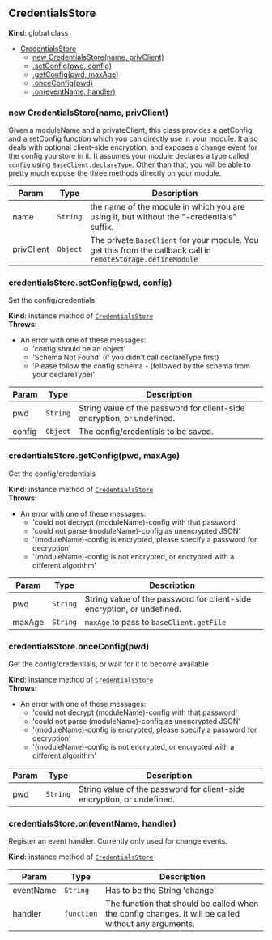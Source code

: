 <a name="CredentialsStore"></a>

## CredentialsStore
**Kind**: global class  

* [CredentialsStore](#CredentialsStore)
    * [new CredentialsStore(name, privClient)](#new_CredentialsStore_new)
    * [.setConfig(pwd, config)](#CredentialsStore+setConfig)
    * [.getConfig(pwd, maxAge)](#CredentialsStore+getConfig)
    * [.onceConfig(pwd)](#CredentialsStore+onceConfig)
    * [.on(eventName, handler)](#CredentialsStore+on)

<a name="new_CredentialsStore_new"></a>

### new CredentialsStore(name, privClient)
Given a moduleName and a privateClient, this class provides a getConfig and
a setConfig function which you can directly use in your module. It also
deals with optional client-side encryption, and exposes a change event for
the config you store in it. It assumes your module declares a type called
`config` using `BaseClient.declareType`. Other than that, you will be able to
pretty much expose the three methods directly on your module.


| Param | Type | Description |
| --- | --- | --- |
| name | <code>String</code> | the name of the module in which you are using it, but without the "-credentials" suffix. |
| privClient | <code>Object</code> | The private `BaseClient` for your module. You get this from the callback call in `remoteStorage.defineModule` |

<a name="CredentialsStore+setConfig"></a>

### credentialsStore.setConfig(pwd, config)
Set the config/credentials

**Kind**: instance method of [<code>CredentialsStore</code>](#CredentialsStore)  
**Throws**:

- An error with one of these messages:
    - 'config should be an object'
    - 'Schema Not Found' (if you didn't call declareType first)
    - 'Please follow the config schema - (followed by the schema from your declareType)'


| Param | Type | Description |
| --- | --- | --- |
| pwd | <code>String</code> | String value of the password for client-side encryption, or undefined. |
| config | <code>Object</code> | The config/credentials to be saved. |

<a name="CredentialsStore+getConfig"></a>

### credentialsStore.getConfig(pwd, maxAge)
Get the config/credentials

**Kind**: instance method of [<code>CredentialsStore</code>](#CredentialsStore)  
**Throws**:

- An error with one of these messages:
    - 'could not decrypt (moduleName)-config with that password'
    - 'could not parse (moduleName)-config as unencrypted JSON'
    - '(moduleName)-config is encrypted, please specify a password for decryption'
    - '(moduleName)-config is not encrypted, or encrypted with a different algorithm'


| Param | Type | Description |
| --- | --- | --- |
| pwd | <code>String</code> | String value of the password for client-side encryption, or undefined. |
| maxAge | <code>String</code> | `maxAge` to pass to `baseClient.getFile` |

<a name="CredentialsStore+onceConfig"></a>

### credentialsStore.onceConfig(pwd)
Get the config/credentials, or wait for it to become available

**Kind**: instance method of [<code>CredentialsStore</code>](#CredentialsStore)  
**Throws**:

- An error with one of these messages:
    - 'could not decrypt (moduleName)-config with that password'
    - 'could not parse (moduleName)-config as unencrypted JSON'
    - '(moduleName)-config is encrypted, please specify a password for decryption'
    - '(moduleName)-config is not encrypted, or encrypted with a different algorithm'


| Param | Type | Description |
| --- | --- | --- |
| pwd | <code>String</code> | String value of the password for client-side encryption, or undefined. |

<a name="CredentialsStore+on"></a>

### credentialsStore.on(eventName, handler)
Register an event handler. Currently only used for change events.

**Kind**: instance method of [<code>CredentialsStore</code>](#CredentialsStore)  

| Param | Type | Description |
| --- | --- | --- |
| eventName | <code>String</code> | Has to be the String 'change' |
| handler | <code>function</code> | The function that should be called when the config changes. It will be called without any arguments. |

